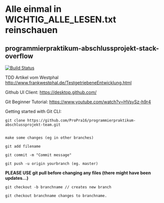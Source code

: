 # Alle einmal in WICHTIG_ALLE_LESEN.txt reinschauen

## programmierpraktikum-abschlussprojekt-stack-overflow

[![Build Status](https://travis-ci.org/ProPra16/programmierpraktikum-abschlussprojekt-stack-overflow.svg?branch=master)](https://travis-ci.org/ProPra16/programmierpraktikum-abschlussprojekt-stack-overflow)

TDD Artikel vom Westphal http://www.frankwestphal.de/TestgetriebeneEntwicklung.html

Github UI Client: https://desktop.github.com/

Git Beginner Tutorial: https://www.youtube.com/watch?v=HVsySz-h9r4

Getting started with Git CLI:

```
git clone https://github.com/ProPra16/programmierpraktikum-abschlussprojekt-team.git
 

make some changes (eg in other branches)

git add filename

git commit -m "Commit message"

git push -u origin yourbranch (eg. master)
```

**PLEASE USE git pull before changing any files (there might have been updates...)**
```
git checkout -b branchname // creates new branch

git checkout branchname changes to branchname.
```

